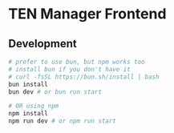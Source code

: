 # TEN Manager Frontend

## Development

```bash
# prefer to use bun, but npm works too
# install bun if you don't have it
# curl -fsSL https://bun.sh/install | bash
bun install
bun dev # or bun run start

# OR using npm
npm install
npm run dev # or npm run start
```
